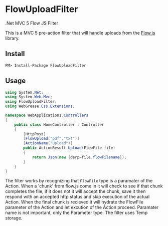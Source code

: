 # FlowUploadFilter
.Net MVC 5 Flow JS Filter

This is a MVC 5 pre-action filter that will handle uploads from the [Flow.js](https://github.com/flowjs) library.  

## Install
` PM> Install-Package FlowUploadFilter `

## Usage
```csharp
using System.Net;
using System.Web.Mvc;
using FlowUploadFilter;
using WebGrease.Css.Extensions;

namespace WebApplication1.Controllers
{
    public class HomeController : Controller
    {
        [HttpPost]
        [FlowUpload("pdf","txt")]
        [ActionName("Upload")]
        public ActionResult Upload(FlowFile file)
        {
            return Json(new {derp=file.flowFilename});
        }
    }
}
```

The filter works by recognizing that `FlowFile` type is a paramater of the Action. When a 'chunk' from flow.js 
come in it will check to see if that chunk completes the file, if it does not it will accept the chunk, save it then respond 
with an accepted http status and skip execution of the actual Action. When the final chunk is recieved it will hydrate the FlowFile parameter 
of the Action and let excution of the Action proceed. Paramater name is not important, only the Parameter type. The filter uses Temp storage.
